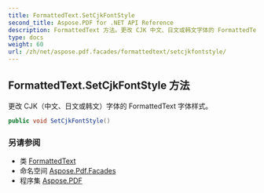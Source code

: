 ```yaml
---
title: FormattedText.SetCjkFontStyle
second_title: Aspose.PDF for .NET API Reference
description: FormattedText 方法。更改 CJK 中文、日文或韩文字体的 FormattedText 字体样式
type: docs
weight: 60
url: /zh/net/aspose.pdf.facades/formattedtext/setcjkfontstyle/
---
```

## FormattedText.SetCjkFontStyle 方法

更改 CJK（中文、日文或韩文）字体的 FormattedText 字体样式。

```csharp
public void SetCjkFontStyle()
```

### 另请参阅

* 类 [FormattedText](../)
* 命名空间 [Aspose.Pdf.Facades](../../../aspose.pdf.facades/)
* 程序集 [Aspose.PDF](../../../)